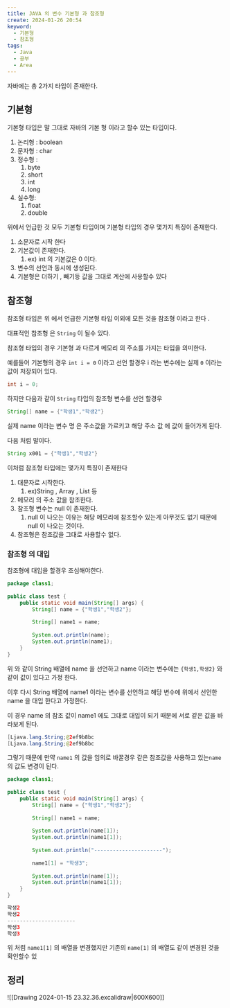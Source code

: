 ```yaml
---
title: JAVA 의 변수 기본형 과 참조형
create: 2024-01-26 20:54
keyword:
  - 기본형
  - 참조형
tags:
  - Java
  - 공부
  - Area
---
```


자바에는 총 2가지 타입이 존재한다. 

## 기본형

기본형 타입은 말 그대로 자바의 기본 형 이라고 할수 있는 타입이다. 
1. 논리형 : boolean
2. 문자형 : char
3. 정수형 : 
	1. byte 
	2. short
	3. int
	4. long
4. 실수형: 
	1. float
	2. double

위에서 언급한 것 모두 기본형 타입이며 기본형 타입의 경우 몇가지 특징이 존재한다.
1. 소문자로 시작 한다
2. 기본값이 존재한다. 
	1. ex) int 의 기본값은 0 이다. 
3. 변수의 선언과 동시에 생성된다.
4. 기본형은 더하기 , 빼기등 값을 그대로 계산에 사용할수 있다

## 참조형

참조형 타입은 위 에서 언급한 기본형 타입 이외에 모든 것을 참조형 이라고 한다 .

대표적인 참조형 은 `String` 이 될수 있다.

참조형 타입의 경우 기본형 과 다르게 메모리 의 주소를 가지는 타입을 의미한다. 

예를들어  기본형의 경우 `int i = 0` 이라고 선언 할경우 i 라는 변수에는 실제 `0` 이라는 값이 저장되어 있다.

```Java
int i = 0;
```

하지만 다음과 같이 `String` 타입의 참조형 변수를 선언 할경우 

```Java
String[] name = {"학생1","학생2"}
```

실제 name 이라는 변수 명 은 주소값을 가르키고 해당 주소 값 에 값이 들어가게 된다. 

다음 처럼 말이다.

```Java
String x001 = {"학생1","학생2"}
```

이처럼 참조형 타입에는 몇가지 특징이 존재한다
1. 대문자로 시작한다.
	1. ex)String , Array , List 등
2. 메모리 의 주소 값을 참조한다.
3. 참조형 변수는 null 이 존재한다.
	1. null 이 나오는 이유는 해당 메모리에 참조할수 있는게 아무것도 없기 때문에 null 이 나오는 것이다.
4. 참조형은 참조값을 그대로 사용할수 없다.

### 참조형 의 대입

참조형에 대입을 할경우 조심해야한다. 

```Java
package class1;  
  
public class test {  
    public static void main(String[] args) {  
        String[] name = {"학생1","학생2"};  
  
        String[] name1 = name;  
  
        System.out.println(name);  
        System.out.println(name1);  
    }  
}
```


위 와 같이 String 배열에 name 을 선언하고 name 이라는 변수에는 `{학생1,학생2}` 와 같이 값이 있다고 가정 한다.

이후 다시 String 배열에 name1 이라는 변수를 선언하고 해당 변수에 위에서 선언한 name 을 대입 한다고 가정한다.

이 경우 name 의 참조 값이 name1 에도 그대로 대입이 되기 때문에 서로 같은 값을 바라보게 된다.

```Java
[Ljava.lang.String;@2ef9b8bc
[Ljava.lang.String;@2ef9b8bc
```

그렇기 때문에 만약 `name1` 의 값을 임의로 바꿀경우 같은 참조값을 사용하고 있는`name` 의 값도 변경이 된다.

```Java
package class1;  
  
public class test {  
    public static void main(String[] args) {  
        String[] name = {"학생1","학생2"};  
  
        String[] name1 = name;  
  
        System.out.println(name[1]);  
        System.out.println(name1[1]);  
  
        System.out.println("----------------------");  
  
        name1[1] = "학생3";  
  
        System.out.println(name[1]);  
        System.out.println(name1[1]);  
    }  
}
```

```Java
학생2
학생2
----------------------
학생3
학생3
```

위 처럼 `name1[1]` 의 배열을 변경했지만 기존의 `name[1]` 의 배열도 같이 변경된 것을 확인할수 있 
## 정리

![[Drawing 2024-01-15 23.32.36.excalidraw|600X600]]
